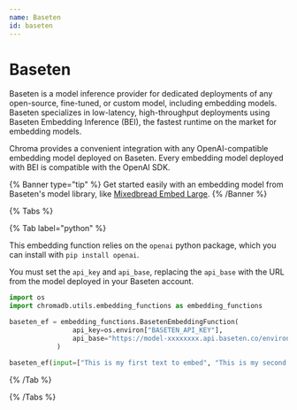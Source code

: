 ```yaml
---
name: Baseten
id: baseten
---
```


# Baseten

Baseten is a model inference provider for dedicated deployments of any open-source, fine-tuned, or custom model, including embedding models. Baseten specializes in low-latency, high-throughput deployments using Baseten Embedding Inference (BEI), the fastest runtime on the market for embedding models.

Chroma provides a convenient integration with any OpenAI-compatible embedding model deployed on Baseten. Every embedding model deployed with BEI is compatible with the OpenAI SDK.

{% Banner type="tip" %}
Get started easily with an embedding model from Baseten's model library, like [Mixedbread Embed Large](https://www.baseten.co/library/mixedbread-embed-large-v1/).
{% /Banner %}

{% Tabs %}

{% Tab label="python" %}

This embedding function relies on the `openai` python package, which you can install with `pip install openai`.

You must set the `api_key` and `api_base`, replacing the `api_base` with the URL from the model deployed in your Baseten account.

```python
import os
import chromadb.utils.embedding_functions as embedding_functions

baseten_ef = embedding_functions.BasetenEmbeddingFunction(
                api_key=os.environ["BASETEN_API_KEY"],
                api_base="https://model-xxxxxxxx.api.baseten.co/environments/production/sync/v1",
            )

baseten_ef(input=["This is my first text to embed", "This is my second document"])
```

{% /Tab %}

{% /Tabs %}